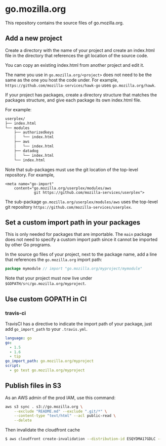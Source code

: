 # go.mozilla.org

This repository contains the source files of go.mozilla.org.

## Add a new project

Create a directory with the name of your project and create an index.html file
in the directory that references the git location of the source code.

You can copy an existing index.html from another project and edit it.

The name you use in `go.mozilla.org/<project>` does not need to be the
same as the one you host the code under. For example,
`https://github.com/mozilla-services/hawk-go` uses `go.mozilla.org/hawk`.

If your project has packages, create a directory structure that matches the
packages structure, and give each package its own index.html file.

For example:
```bash
userplex/
├── index.html
└── modules
    ├── authorizedkeys
    │   └── index.html
    ├── aws
    │   └── index.html
    ├── datadog
    │   └── index.html
    └── index.html

```

Note that sub-packages must use the git location of the top-level repository.
For example, 
```
<meta name="go-import"
    content="go.mozilla.org/userplex/modules/aws
             git https://github.com/mozilla-services/userplex">
```

The sub-package `go.mozilla.org/userplex/modules/aws` uses the top-level git
repository `https://github.com/mozilla-services/userplex`.

## Set a custom import path in your packages

This is only needed for packages that are importable. The `main` package does
not need to specify a custom import path since it cannot be imported by other
Go programs.

In the source go files of your project, next to the package name, add a line
that references the `go.mozilla.org` import path:
```go
package mymodule // import "go.mozilla.org/myproject/mymodule"
```

Note that your project must now live under
`$GOPATH/src/go.mozilla.org/myproject`. 

## Use custom GOPATH in CI

### travis-ci

TravisCI has a directive to indicate the import path of your package, just add
`go_import_path` to your `.travis.yml`.

```yaml
language: go
go:
  - 1.5
  - 1.6
  - tip
go_import_path: go.mozilla.org/myproject
script:
  - go test go.mozilla.org/myproject
```

## Publish files in S3

As an AWS admin of the prod IAM, use this command:

```bash
aws s3 sync . s3://go.mozilla.org \
    --exclude "README.md" --exclude ".git/*" \
    --content-type "text/html" --acl public-read \
    --delete
```

Then invalidate the cloudfront cache

```bash
$ aws cloudfront create-invalidation --distribution-id ESQYDMA17GDLC --paths '/*'
```
